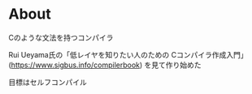 # About
Cのような文法を持つコンパイラ

Rui Ueyama氏の「低レイヤを知りたい人のための Cコンパイラ作成入門」(https://www.sigbus.info/compilerbook) を見て作り始めた

目標はセルフコンパイル

